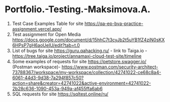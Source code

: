 # Portfolio.-Testing.-Maksimova.A.
1. Test Case Examples Table for site https://qa-ep-bva-practice-assignment.vercel.app/
2. Test assignment for Open Media https://docs.google.com/document/d/15hhC7t3cyJb2t5uYB1fZ4ziN0sKX6HPsP7gH6aoUeIU/edit?tab=t.0
3. List of bugs for site https://guru.qahacking.ru/  - link to Taiga.io - https://tree.taiga.io/project/annamaxi-cloud-test-site/timeline
4. Some examples of requests for site https://petstore.swagger.io/ (Postman workspace)- https://www.postman.com/security-architect-73788367/workspace/my-workspace/collection/42741022-ce68c8a4-6061-44d3-9d38-7a294f857c50?action=share&creator=42741022&active-environment=42741022-2b28c636-1090-453a-949a-af455ffa6ab6
5. SQL requests for site https://sqltest.online/ru/
